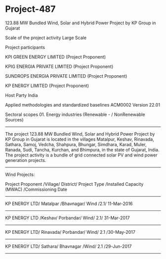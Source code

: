 # Project-487
123.88 MW Bundled Wind, Solar and Hybrid Power Project by KP Group in Gujarat

Scale of the project activity Large Scale

Project participants

KPI GREEN ENERGY LIMITED (Project
Proponent)

KPIG ENERGIA PRIVATE LIMITED (Project
Proponent)

SUNDROPS ENERGIA PRIVATE LIMITED
(Project Proponent)

KP ENERGY LIMITED (Project Proponent)

Host Party India

Applied methodologies and standardized baselines ACM0002 Version 22.01

Sectoral scopes 01. Energy industries (Renewable - / NonRenewable Sources) 
______________
The project 123.88 MW Bundled Wind, Solar and Hybrid Power Project by KP Group in Gujarat is
located in the villages Matalpur, Keshav, Rinavada, Sathara, Samoj, Vedcha, Shahpura, Bhungar,
Simdhara, Karad, Muler, Ranada, Sudi, Tancha, Kurchan, and Bhimpura, in the state of Gujarat,
India. The project activity is a bundle of grid connected solar PV and wind power generation
projects.

_________
Wind Projects:

Project Proponent /Village/ District/ Project Type /Installed Capacity (MWAC) /Commissioning Date
_________________
KP ENERGY LTD/ Matalpar /Bhavnagar/ Wind /2.1/ 11-Mar-2016
________________
KP ENERGY LTD /Keshav/ Porbandar/ Wind/ 2.1/ 31-Mar-2017
_______________
KP ENERGY LTD/ Rinavada/ Porbandar/ Wind/ 2.1 /30-May-2017
_______________
KP ENERGY LTD/ Sathara/ Bhavnagar /Wind/ 2.1 /29-Jun-2017
_________________
